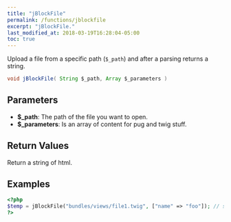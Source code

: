 ```yaml
---
title: "jBlockFile"
permalink: /functions/jblockfile
excerpt: "jBlockFile."
last_modified_at: 2018-03-19T16:28:04-05:00
toc: true
---
```


Upload a file from a specific path (`$_path`) and after a parsing returns a string.<br>
```java
void jBlockFile( String $_path, Array $_parameters )
```

## Parameters
* **$_path**: The path of the file you want to open.
* **$_parameters**: Is an array of content for pug and twig stuff.

## Return Values
Return a string of html.

## Examples
```php
<?php
$temp = jBlockFile("bundles/views/file1.twig", ["name" => "foo"]); // string with some html
?>
```
